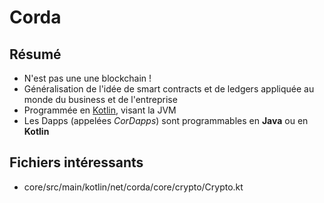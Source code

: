 # Corda

## Résumé

* N'est pas une une blockchain !
* Généralisation de l'idée de smart contracts et de ledgers appliquée au monde du business et de l'entreprise
* Programmée en [Kotlin](https://kotlinlang.org), visant la JVM
* Les Dapps (appelées _CorDapps_) sont programmables en __Java__ ou en __Kotlin__

## Fichiers intéressants

* core/src/main/kotlin/net/corda/core/crypto/Crypto.kt
